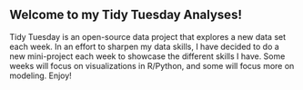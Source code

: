 ## Welcome to my Tidy Tuesday Analyses!

Tidy Tuesday is an open-source data project that explores a new data set each week.
In an effort to sharpen my data skills, I have decided to do a new mini-project each week to showcase the different skills I have. Some weeks will focus on visualizations in R/Python, and some will focus more on modeling. Enjoy!
